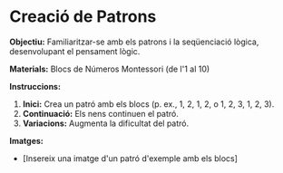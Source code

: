 # Creació de Patrons

**Objectiu:** Familiaritzar-se amb els patrons i la seqüenciació lògica, desenvolupant el pensament lògic.

**Materials:** Blocs de Números Montessori (de l'1 al 10)

**Instruccions:**

1.  **Inici:** Crea un patró amb els blocs (p. ex., 1, 2, 1, 2, o 1, 2, 3, 1, 2, 3).
2.  **Continuació:** Els nens continuen el patró.
3.  **Variacions:** Augmenta la dificultat del patró.

**Imatges:**

* \[Insereix una imatge d'un patró d'exemple amb els blocs]